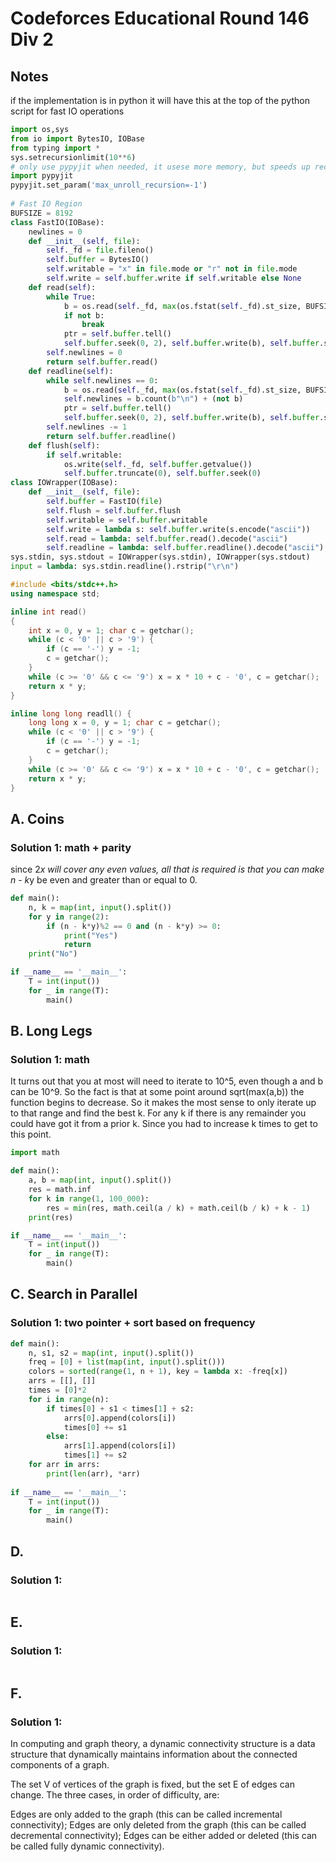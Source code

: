 # Codeforces Educational Round 146 Div 2

## Notes

if the implementation is in python it will have this at the top of the python script for fast IO operations

```py
import os,sys
from io import BytesIO, IOBase
from typing import *
sys.setrecursionlimit(10**6)
# only use pypyjit when needed, it usese more memory, but speeds up recursion in pypy
import pypyjit
pypyjit.set_param('max_unroll_recursion=-1')
 
# Fast IO Region
BUFSIZE = 8192
class FastIO(IOBase):
    newlines = 0
    def __init__(self, file):
        self._fd = file.fileno()
        self.buffer = BytesIO()
        self.writable = "x" in file.mode or "r" not in file.mode
        self.write = self.buffer.write if self.writable else None
    def read(self):
        while True:
            b = os.read(self._fd, max(os.fstat(self._fd).st_size, BUFSIZE))
            if not b:
                break
            ptr = self.buffer.tell()
            self.buffer.seek(0, 2), self.buffer.write(b), self.buffer.seek(ptr)
        self.newlines = 0
        return self.buffer.read()
    def readline(self):
        while self.newlines == 0:
            b = os.read(self._fd, max(os.fstat(self._fd).st_size, BUFSIZE))
            self.newlines = b.count(b"\n") + (not b)
            ptr = self.buffer.tell()
            self.buffer.seek(0, 2), self.buffer.write(b), self.buffer.seek(ptr)
        self.newlines -= 1
        return self.buffer.readline()
    def flush(self):
        if self.writable:
            os.write(self._fd, self.buffer.getvalue())
            self.buffer.truncate(0), self.buffer.seek(0)
class IOWrapper(IOBase):
    def __init__(self, file):
        self.buffer = FastIO(file)
        self.flush = self.buffer.flush
        self.writable = self.buffer.writable
        self.write = lambda s: self.buffer.write(s.encode("ascii"))
        self.read = lambda: self.buffer.read().decode("ascii")
        self.readline = lambda: self.buffer.readline().decode("ascii")
sys.stdin, sys.stdout = IOWrapper(sys.stdin), IOWrapper(sys.stdout)
input = lambda: sys.stdin.readline().rstrip("\r\n")
```

```cpp
#include <bits/stdc++.h>
using namespace std;

inline int read()
{
	int x = 0, y = 1; char c = getchar();
	while (c < '0' || c > '9') {
		if (c == '-') y = -1;
		c = getchar();
	}
	while (c >= '0' && c <= '9') x = x * 10 + c - '0', c = getchar();
	return x * y;
}

inline long long readll() {
	long long x = 0, y = 1; char c = getchar();
	while (c < '0' || c > '9') {
		if (c == '-') y = -1;
		c = getchar();
	}
	while (c >= '0' && c <= '9') x = x * 10 + c - '0', c = getchar();
	return x * y;
}
```

## A. Coins

### Solution 1:  math + parity

since 2*x will cover any even values, all that is required is that you can make n - k*y be even and greater than or equal to 0. 

```py
def main():
    n, k = map(int, input().split())
    for y in range(2):
        if (n - k*y)%2 == 0 and (n - k*y) >= 0:
            print("Yes")
            return
    print("No")

if __name__ == '__main__':
    T = int(input())
    for _ in range(T):
        main()
```

## B. Long Legs

### Solution 1: math

It turns out that you at most will need to iterate to 10^5, even though a and b can be 10^9.  So the fact is that at some point around sqrt(max(a,b)) the function begins to decrease.  So it makes the most sense to only iterate up to that range and find the best k.  For any k if there is any remainder you could have got it from a prior k.  Since you had to increase k times to get to this point. 

```py
import math

def main():
    a, b = map(int, input().split())
    res = math.inf
    for k in range(1, 100_000):
        res = min(res, math.ceil(a / k) + math.ceil(b / k) + k - 1)
    print(res)

if __name__ == '__main__':
    T = int(input())
    for _ in range(T):
        main()
```

## C. Search in Parallel

### Solution 1:  two pointer + sort based on frequency

```py
def main():
    n, s1, s2 = map(int, input().split())
    freq = [0] + list(map(int, input().split()))
    colors = sorted(range(1, n + 1), key = lambda x: -freq[x])
    arrs = [[], []]
    times = [0]*2
    for i in range(n):
        if times[0] + s1 < times[1] + s2:
            arrs[0].append(colors[i])
            times[0] += s1
        else:
            arrs[1].append(colors[i])
            times[1] += s2
    for arr in arrs:
        print(len(arr), *arr)
 
if __name__ == '__main__':
    T = int(input())
    for _ in range(T):
        main()
```

## D. 

### Solution 1:

```py

```

## E.

### Solution 1:

```py

```

## F.

### Solution 1:

In computing and graph theory, a dynamic connectivity structure is a data structure that dynamically maintains information about the connected components of a graph.

The set V of vertices of the graph is fixed, but the set E of edges can change. The three cases, in order of difficulty, are:

Edges are only added to the graph (this can be called incremental connectivity);
Edges are only deleted from the graph (this can be called decremental connectivity);
Edges can be either added or deleted (this can be called fully dynamic connectivity).

```py

```